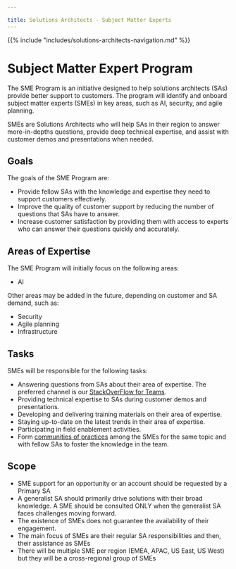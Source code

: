 ```yaml
---

title: Solutions Architects - Subject Matter Experts
---
```







{{% include "includes/solutions-architects-navigation.md" %}}

# Subject Matter Expert Program

The SME Program is an initiative designed to help solutions architects (SAs) provide better support to customers. The program will identify and onboard subject matter experts (SMEs) in key areas, such as AI, security, and agile planning.

SMEs are Solutions Architects who will help SAs in their region to answer more-in-depths questions, provide deep technical expertise, and assist with customer demos and presentations when needed.

## Goals

The goals of the SME Program are:

- Provide fellow SAs with the knowledge and expertise they need to support customers effectively.
- Improve the quality of customer support by reducing the number of questions that SAs have to answer.
- Increase customer satisfaction by providing them with access to experts who can answer their questions quickly and accurately.

## Areas of Expertise

The SME Program will initially focus on the following areas:

- AI

Other areas may be added in the future, depending on customer and SA demand, such as:
- Security
- Agile planning
- Infrastructure

## Tasks

SMEs will be responsible for the following tasks:

- Answering questions from SAs about their area of expertise. The preferred channel is our [StackOverFlow for Teams](https://about.gitlab.com/handbook/customer-success/solutions-architects/tools-and-resources/#stack-overflow-for-teams).
- Providing technical expertise to SAs during customer demos and presentations.
- Developing and delivering training materials on their area of expertise.
- Staying up-to-date on the latest trends in their area of expertise.
- Participating in field enablement activities.
- Form [communities of practices](https://about.gitlab.com/handbook/customer-success/solutions-architects/sa-practices/communities-of-practice/) among the SMEs for the same topic and with fellow SAs to foster the knowledge in the team.

## Scope

- SME support for an opportunity or an account should be requested by a Primary SA
- A generalist SA should primarily drive solutions with their broad knowledge. A SME should be consulted ONLY when the generalist SA faces challenges moving forward.
- The existence of SMEs does not guarantee the availability of their engagement.
- The main focus of SMEs are their regular SA responsibilities and then, their assistance as SMEs
- There will be multiple SME per region (EMEA, APAC, US East, US West) but they will be a cross-regional group of SMEs



